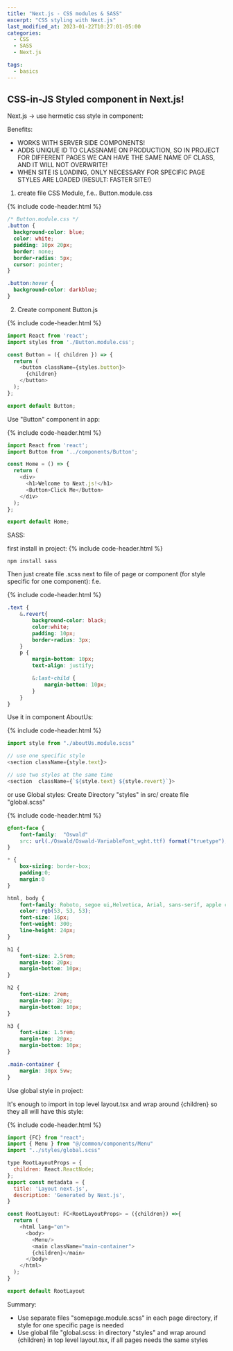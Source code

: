 ```yaml
---
title: "Next.js - CSS modules & SASS"
excerpt: "CSS styling with Next.js"
last_modified_at: 2023-01-22T10:27:01-05:00
categories:
  - CSS
  - SASS
  - Next.js

tags: 
  - basics
---
```


<!-- short introduction -->
## CSS-in-JS Styled component in Next.js!

Next.js -> use hermetic css style in component:

Benefits:
- WORKS WITH SERVER SIDE COMPONENTS!
- ADDS UNIQUE ID TO CLASSNAME ON PRODUCTION, SO IN PROJECT FOR DIFFERENT PAGES WE CAN HAVE THE SAME NAME OF CLASS, AND IT WILL NOT OVERWRITE!
- WHEN SITE IS LOADING, ONLY NECESSARY FOR SPECIFIC PAGE STYLES ARE LOADED (RESULT: FASTER SITE!)

1. create file CSS Module, f.e.. Button.module.css

{% include code-header.html %}
```css
/* Button.module.css */
.button {
  background-color: blue;
  color: white;
  padding: 10px 20px;
  border: none;
  border-radius: 5px;
  cursor: pointer;
}

.button:hover {
  background-color: darkblue;
}
```

2. Create component Button.js

{% include code-header.html %}
```js
import React from 'react';
import styles from './Button.module.css';

const Button = ({ children }) => {
  return (
    <button className={styles.button}>
      {children}
    </button>
  );
};

export default Button;
```

Use "Button" component in app:

{% include code-header.html %}
```js
import React from 'react';
import Button from '../components/Button';

const Home = () => {
  return (
    <div>
      <h1>Welcome to Next.js!</h1>
      <Button>Click Me</Button>
    </div>
  );
};

export default Home;
```

SASS:

first install in project:
{% include code-header.html %}
```
npm install sass
```

Then just create file .scss next to file of page or component (for style specific for one component):
f.e.

{% include code-header.html %}
```scss
.text {
    &.revert{
        background-color: black;
        color:white;
        padding: 10px;
        border-radius: 3px;
    }
    p {
        margin-bottom: 10px;
        text-align: justify;

        &:last-child {
            margin-bottom: 10px;
        }
    }
}
```

Use it in component AboutUs:

{% include code-header.html %}
```js
import style from "./aboutUs.module.scss"

// use one specific style
<section className={style.text}>

// use two styles at the same time
<section  className={`${style.text} ${style.revert}`}>
```


or use Global styles:
Create Directory "styles" in src/
create file "global.scss"

{% include code-header.html %}
```css
@font-face {
    font-family:  "Oswald"
    src: url(./Oswald/Oswald-VariableFont_wght.ttf) format("truetype");
}

* {
    box-sizing: border-box;
    padding:0;
    margin:0
}

html, body {
    font-family: Roboto, segoe ui,Helvetica, Arial, sans-serif, apple color emoji, segoe ui emoji, segoe ui symbol;
    color: rgb(53, 53, 53);
    font-size: 16px;
    font-weight: 300;
    line-height: 24px;
}

h1 {
    font-size: 2.5rem;
    margin-top: 20px;
    margin-bottom: 10px;
}

h2 {
    font-size: 2rem;
    margin-top: 20px;
    margin-bottom: 10px;
}

h3 {
    font-size: 1.5rem;
    margin-top: 20px;
    margin-bottom: 10px;
}

.main-container {
    margin: 30px 5vw;
}
```

Use global style in project:

It's enough to import in top level layout.tsx and wrap around {children} so they all will have this style:

{% include code-header.html %}
```js
import {FC} from "react";
import { Menu } from "@/common/components/Menu"
import "../styles/global.scss"

type RootLayoutProps = {
  children: React.ReactNode;
};
export const metadata = {
  title: 'Layout next.js',
  description: 'Generated by Next.js',
}

const RootLayout: FC<RootLayoutProps> = ({children}) =>{
  return (
    <html lang="en">
      <body>
        <Menu/>
        <main className="main-container">
        {children}</main>
      </body>
    </html>
  );
}

export default RootLayout
```

Summary:
- Use separate files "somepage.module.scss" in each page directory, if style for one specific page is needed
- Use global file "global.scss: in directory "styles" and wrap around {children} in top level layout.tsx, if all pages needs the same styles

